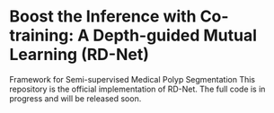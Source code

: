 # Boost the Inference with Co-training: A Depth-guided Mutual Learning (RD-Net)
Framework for Semi-supervised Medical Polyp Segmentation
This repository is the official implementation of RD-Net.
The full code is in progress and will be released soon.
